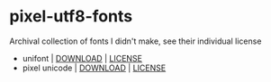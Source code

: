 # pixel-utf8-fonts
Archival collection of fonts I didn't make, see their individual license

- unifont | [DOWNLOAD](unifont/unifont-14.0.04.ttf) | [LICENSE](unifont/LICENSE.txt)
- pixel unicode | [DOWNLOAD](pixel_unicode/Pixel-UniCode.ttf) | [LICENSE](pixel_unicode/LICENSE.txt)